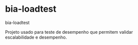# bia-loadtest
bia-loadtest

Projeto usado para teste de desempenho que permitem validar escalabilidade e desempenho.
